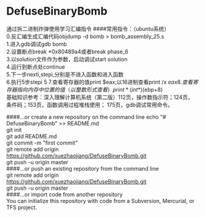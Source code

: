 # DefuseBinaryBomb
通过拆二进制炸弹使用学习汇编指令
####常用指令：（ubuntu系统）    
0.反汇编生成汇编代码objdump -d bomb > bomb_assembly_25.s    
1.进入gdb调试gdb bomb    
2.设置断点break *0x80489a4或者break phase_6    
3.以solution文件作为参数，启动调试start solution    
4.运行到断点处continue     
5.下一步nexti,stepi,分别是不进入函数和进入函数    
6.执行5步stepi  5
7.查看寄存器的值print $eax;以16进制查看print /x $eax     
8.查看寄存器指向内存中位置的值（以整数形式查看）print *(int*) ($ebp+8)     
基础知识参考：深入理解计算机系统（第二版）112页，操作数指示符；124页，条件码；153页，函数调用过程堆栈使用；
175页，gdb调试常用命令。     
    
    
    
    
    
    
    
    
####…or create a new repository on the command line
echo "# DefuseBinaryBomb" >> README.md   
git init    
git add README.md    
git commit -m "first commit"    
git remote add origin https://github.com/xuezhaojiang/DefuseBinaryBomb.git    
git push -u origin master    
####…or push an existing repository from the command line    
git remote add origin https://github.com/xuezhaojiang/DefuseBinaryBomb.git    
git push -u origin master     
####…or import code from another repository     
You can initialize this repository with code from a Subversion, Mercurial, or TFS project.       
